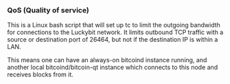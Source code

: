 ### QoS (Quality of service) ###

This is a Linux bash script that will set up tc to limit the outgoing bandwidth for connections to the Luckybit network. It limits outbound TCP traffic with a source or destination port of 26464, but not if the destination IP is within a LAN.

This means one can have an always-on bitcoind instance running, and another local bitcoind/bitcoin-qt instance which connects to this node and receives blocks from it.
